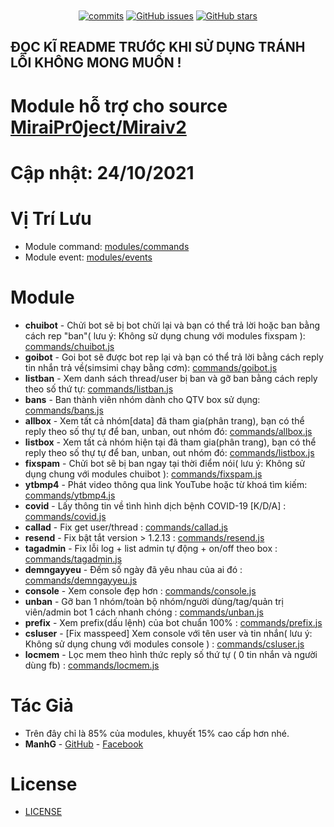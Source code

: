 <h1 align="center">
	<img src="https://raw.githubusercontent.com/manhkhac/mirai-1.2.8/data/img/console.png" alt="">
</h1>

<p align="center">
	<a href="https://github.com/manhkhac/modules-v2/commits" target="_blank"><img alt="commits" src="https://img.shields.io/github/commit-activity/m/manhkhac/modules-v2.svg?label=commit&style=flat-square"></a>
	<a href="https://github.com/manhkhac/modules-v2/issues" target="_blank"><img alt="GitHub issues" src="https://img.shields.io/github/issues/manhkhac/modules-v2"></a>
	<a href="https://github.com/manhkhac/modules-v2/stargazers" target="_blank"><img alt="GitHub stars" src="https://img.shields.io/github/stars/manhkhac/modules-v2"></a>
</p>

## ĐỌC KĨ README TRƯỚC KHI SỬ DỤNG TRÁNH LỖI KHÔNG MONG MUỐN !

# Module hỗ trợ cho source [MiraiPr0ject/Miraiv2](https://github.com/miraiPr0ject/miraiv2)

# Cập nhật: 24/10/2021

# Vị Trí Lưu
- Module command: [modules/commands](https://github.com/miraiPr0ject/miraiv2/tree/main/modules/commands)
- Module event: [modules/events](https://github.com/miraiPr0ject/miraiv2/tree/main/modules/events)

# Module
- **chuibot** - Chửi bot sẽ bị bot chửi lại và bạn có thể trả lời hoặc ban bằng cách rep "ban"( lưu ý: Không sử dụng chung với modules fixspam ): [commands/chuibot.js](modules/commands/chuibot.js)
- **goibot** - Goi bot sẽ được bot rep lại và bạn có thể trả lời bằng cách reply tin nhắn trả về(simsimi chạy bằng cơm): [commands/goibot.js](modules/commands/goibot.js)
- **listban** - Xem danh sách thread/user bị ban và gỡ ban bằng cách reply theo số thứ tự: [commands/listban.js](modules/commands/listban.js)
- **bans** - Ban thành viên nhóm dành cho QTV box sử dụng: [commands/bans.js](modules/commands/bans.js)
- **allbox** - Xem tất cả nhóm[data] đã tham gia(phân trang), bạn có thể reply theo số thự tự để ban, unban, out nhóm đó: [commands/allbox.js](modules/commands/allbox.js)
- **listbox** - Xem tất cả nhóm hiện tại đã tham gia(phân trang), bạn có thể reply theo số thự tự để ban, unban, out nhóm đó: [commands/listbox.js](modules/commands/listbox.js)
- **fixspam** - Chửi bot sẽ bị ban ngay tại thời điểm nói( lưu ý: Không sử dụng chung với modules chuibot ): [commands/fixspam.js](modules/commands/fixspam.js)
- **ytbmp4** - Phát video thông qua link YouTube hoặc từ khoá tìm kiếm: [commands/ytbmp4.js](modules/commands/ytbmp4.js)
- **covid** - Lấy thông tin về tình hình dịch bệnh COVID-19 [K/D/A] : [commands/covid.js](modules/commands/covid.js)
- **callad** - Fix get user/thread : [commands/callad.js](modules/commands/callad.js)
- **resend** - Fix bật tắt version > 1.2.13 : [commands/resend.js](modules/commands/resend.js)
- **tagadmin** - Fix lỗi log + list admin tự động + on/off theo box : [commands/tagadmin.js](modules/commands/tagadmin.js)
- **demngayyeu** - Đếm số ngày đã yêu nhau của ai đó : [commands/demngayyeu.js](modules/commands/demngayyeu.js)
- **console** - Xem console đẹp hơn : [commands/console.js](modules/commands/console.js)
- **unban** - Gỡ ban 1 nhóm/toàn bộ nhóm/người dùng/tag/quản trị viên/admin bot 1 cách nhanh chóng : [commands/unban.js](modules/commands/unban.js)
- **prefix** - Xem prefix(dấu lệnh) của bot chuẩn 100% : [commands/prefix.js](modules/commands/prefix.js)
- **csluser** - [Fix masspeed] Xem console với tên user và tin nhắn( lưu ý: Không sử dụng chung với modules console ) : [commands/csluser.js](modules/commands/csluser.js)
- **locmem** - Lọc mem theo hình thức reply số thứ tự ( 0 tin nhắn và người dùng fb) : [commands/locmem.js](modules/commands/locmem.js)

# Tác Giả
- Trên đây chỉ là 85% của modules, khuyết 15% cao cấp hơn nhé.
- **ManhG** - [GitHub](https://github.com/manhkhac) - [Facebook](https://www.facebook.com/manhict)

# License

- [LICENSE](LICENSE)
